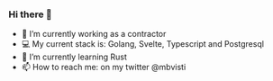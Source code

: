 ### Hi there 👋

<!--
**MBvisti/MBvisti** is a ✨ _special_ ✨ repository because its `README.md` (this file) appears on your GitHub profile.

Here are some ideas to get you started:

- 🔭 I’m currently working on ...
- 🌱 I’m currently learning ...
- 👯 I’m looking to collaborate on ...
- 🤔 I’m looking for help with ...
- 💬 Ask me about ...
- 📫 How to reach me: ...
- 😄 Pronouns: ...
- ⚡ Fun fact: ...
-->

- 🔭 I’m currently working as a contractor
- 💻 My current stack is: Golang, Svelte, Typescript and Postgresql
- 🌱 I’m currently learning Rust
- 📫 How to reach me: on my twitter @mbvisti
